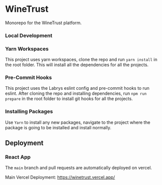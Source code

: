 # WineTrust

Monorepo for the WineTrust platform.

### Local Development

### Yarn Workspaces

This project uses yarn workspaces, clone the repo and run `yarn install` in the root folder. This will install all the dependencies for all the projects.

### Pre-Commit Hooks

This project uses the Labrys eslint config and pre-commit hooks to run eslint. After cloning the repo and installing dependencies, run `npm run prepare` in the root folder to install git hooks for all the projects.

### Installing Packages

Use `Yarn` to install any new packages, navigate to the project where the package is going to be installed and install normally.

## Deployment

### React App

The `main` branch and pull requests are automatically deployed on vercel.

Main Vercel Deployment: https://winetrust.vercel.app/


